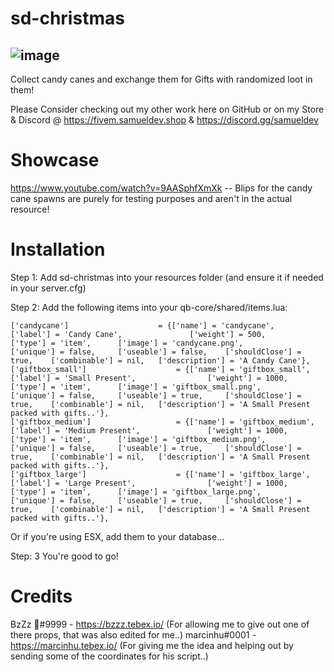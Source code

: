 # sd-christmas

![image](https://github.com/Samuels-Development/sd-christmas/assets/99494967/e295c10f-7264-440e-a9f0-224668dc5f6c)
---


Collect candy canes and exchange them for Gifts with randomized loot in them!

Please Consider checking out my other work here on GitHub or on my Store & Discord @ 
https://fivem.samueldev.shop & https://discord.gg/samueldev

# Showcase
https://www.youtube.com/watch?v=9AASphfXmXk 
-- Blips for the candy cane spawns are purely for testing purposes and aren't in the actual resource!

# Installation
Step 1: Add sd-christmas into your resources folder (and ensure it if needed in your server.cfg)

Step 2: Add the following items into your qb-core/shared/items.lua:

	['candycane'] 				 	 = {['name'] = 'candycane', 			  	    ['label'] = 'Candy Cane', 			    ['weight'] = 500, 		['type'] = 'item', 		['image'] = 'candycane.png', 			['unique'] = false, 	['useable'] = false, 	['shouldClose'] = true,	   ['combinable'] = nil,   ['description'] = 'A Candy Cane'},
	['giftbox_small'] 				     = {['name'] = 'giftbox_small', 			  	  	['label'] = 'Small Present', 			    ['weight'] = 1000, 		['type'] = 'item', 		['image'] = 'giftbox_small.png', 			    ['unique'] = false, 	['useable'] = true, 	['shouldClose'] = true,	   ['combinable'] = nil,   ['description'] = 'A Small Present packed with gifts..'},
	['giftbox_medium'] 				 	 = {['name'] = 'giftbox_medium', 			  	  	['label'] = 'Medium Present', 			    ['weight'] = 1000, 		['type'] = 'item', 		['image'] = 'giftbox_medium.png', 			    ['unique'] = false, 	['useable'] = true, 	['shouldClose'] = true,	   ['combinable'] = nil,   ['description'] = 'A Small Present packed with gifts..'},
	['giftbox_large'] 				 	 = {['name'] = 'giftbox_large', 			  	  	['label'] = 'Large Present', 			    ['weight'] = 1000, 		['type'] = 'item', 		['image'] = 'giftbox_large.png', 			    ['unique'] = false, 	['useable'] = true, 	['shouldClose'] = true,	   ['combinable'] = nil,   ['description'] = 'A Small Present packed with gifts..'},


Or if you're using ESX, add them to your database...

Step: 3 You're good to go!

# Credits
BzZz 🐝#9999 - https://bzzz.tebex.io/ (For allowing me to give out one of there props, that was also edited for me..) marcinhu#0001 - https://marcinhu.tebex.io/ (For giving me the idea and helping out by sending some of the coordinates for his script..)
